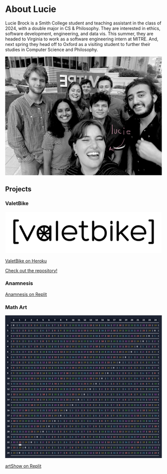 # About Lucie

Lucie Brock is a Smith College student and teaching assistant in the class of 2024, with a double major in CS & Philosophy. 
They are interested in ethics, software development, engineering, and data vis. This summer, they are headed to Virginia to work as a software engineering intern at MITRE. And, next spring they head off to Oxford as a visiting student to further their studies in Computer Science and Philosophy.

![Lucie Brock, 2021](images/me.png)

## Projects

### ValetBike
![ValetBike logo](images/valetbike_logo3.png)

[ValetBike on Heroku](https://valetbike-kales.herokuapp.com/)

[Check out the repository!](https://github.com/epartakki/valetbike)

### Anamnesis
[Anamnesis on Replit](https://replit.com/@alinemarrap/Anamnesis)

### Math Art
![mod25 table](images/mod_table.png)

[artShow on Replit](https://replit.com/@alinemarrap/Anamnesis)